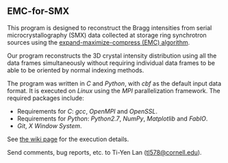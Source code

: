 ## EMC-for-SMX

This program is designed to reconstruct the Bragg intensities from serial microcrystallography (SMX) data collected at storage ring synchrotron sources using the [expand-maximize-compress (EMC) algorithm](https://journals.aps.org/pre/abstract/10.1103/PhysRevE.80.026705).

Our program reconstructs the 3D crystal intensity distribution using all the data frames simultaneously without requiring
individual data frames to be able to be oriented by normal indexing methods.

The program was written in *C* and *Python*, with *cbf* as the default input data format.
It is executed on *Linux* using the *MPI* parallelization framework.
The required packages include:

- Requirements for *C*: *gcc*, *OpenMPI* and *OpenSSL*.
- Requirements for *Python*: *Python2.7*, *NumPy*, *Matplotlib* and *FabIO*.
- *Git*, *X Window System*.

See [the wiki page](https://github.com/tl578/EMC-for-SMX/wiki) for the execution details.

Send comments, bug reports, etc. to Ti-Yen Lan (tl578@cornell.edu).
